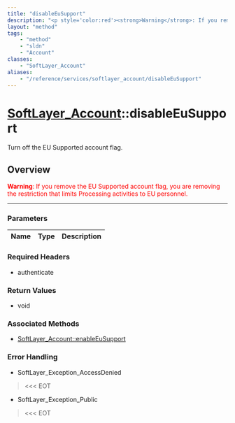 ```yaml
---
title: "disableEuSupport"
description: "<p style='color:red'><strong>Warning</strong>: If you remove the EU Supported account flag, you are removing the restric... "
layout: "method"
tags:
    - "method"
    - "sldn"
    - "Account"
classes:
    - "SoftLayer_Account"
aliases:
    - "/reference/services/softlayer_account/disableEuSupport"
---
```

# [SoftLayer_Account](/reference/services/SoftLayer_Account)::disableEuSupport


Turn off the EU Supported account flag.


## Overview 
<p style="color:red"><strong>Warning</strong>: If you remove the EU Supported account flag, you are removing the restriction that limits Processing activities to EU personnel.</p> 

-----

### Parameters 
|Name | Type | Description |
| --- | --- | --- |


### Required Headers
* authenticate


### Return Values
* void


### Associated Methods

*  [SoftLayer_Account::enableEuSupport](/reference/services/SoftLayer_Account/enableEuSupport )



### Error Handling

* SoftLayer_Exception_AccessDenied 

> <<< EOT 

* SoftLayer_Exception_Public 

> <<< EOT 



